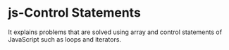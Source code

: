 # js-Control Statements
It explains problems that are solved using array and control statements of JavaScript such as loops and iterators.
